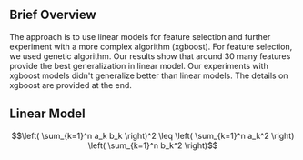 ## Brief Overview
The approach is to use linear models for feature selection and further experiment with a more complex algorithm (xgboost). For feature selection, we used genetic algorithm. Our results show that around 30 many features provide the best generalization in linear model. Our experiments with xgboost models didn't generalize better than linear models. The details on xgboost are provided at the end.

## Linear Model

<!-- $$\text{min}_{w} ||Xw - y||_2^2 + \lambda ||w||_2^2$$
$$X^TXw^{*} = X^Ty$$
$$\text{MSE}(X,y,w) = w^TX^TXw - 2w^TX^Ty + y^Ty$$
$$\text{R}^{2}(X,y,w) = 1 - \text{MSE}(X,y,w)/||y||^2_2$$ -->
$$\left( \sum_{k=1}^n a_k b_k \right)^2 \leq \left( \sum_{k=1}^n a_k^2 \right) \left( \sum_{k=1}^n b_k^2 \right)$$